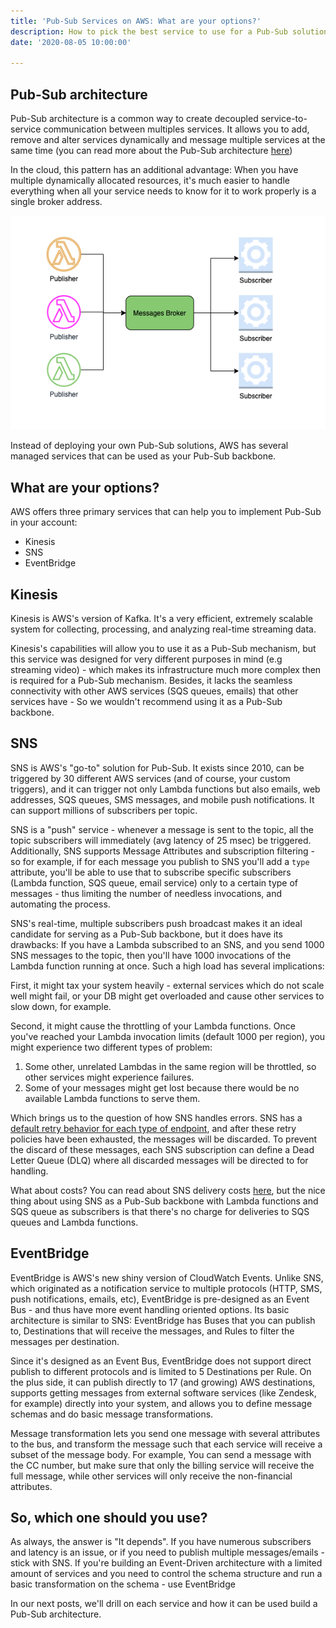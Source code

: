 ```yaml
---
title: 'Pub-Sub Services on AWS: What are your options?'
description: How to pick the best service to use for a Pub-Sub solution on AWS Infrastructure
date: '2020-08-05 10:00:00'

---
```

## Pub-Sub architecture

Pub-Sub architecture is a common way to create decoupled service-to-service communication between multiples services. It allows you to add, remove and alter services dynamically and message multiple services at the same time (you can read more about the Pub-Sub architecture [here](https://www.ably.io/concepts/pub-sub))

In the cloud, this pattern has an additional advantage: When you have multiple dynamically allocated resources, it's much easier to handle everything when all your service needs to know for it to work properly is a single broker address.

![Pub-Sub architecture](/assets/images/2020-08-05-aws-pub-sub/pub_sub_arch.png)

Instead of deploying your own Pub-Sub solutions, AWS has several managed services that can be used as your Pub-Sub backbone.

## What are your options?

AWS offers three primary services that can help you to implement Pub-Sub in your account:

* Kinesis
* SNS
* EventBridge

## Kinesis

Kinesis is AWS's version of Kafka. It's a very efficient, extremely scalable system for collecting, processing, and analyzing real-time streaming data.

Kinesis's capabilities will allow you to use it as a Pub-Sub mechanism, but this service was designed for very different purposes in mind (e.g streaming video) - which makes its infrastructure much more complex then is required for a Pub-Sub mechanism. Besides, it lacks the seamless connectivity with other AWS services (SQS queues, emails) that other services have - So we wouldn't recommend using it as a Pub-Sub backbone.

## SNS

SNS is AWS's "go-to" solution for Pub-Sub. It exists since 2010, can be triggered by 30 different AWS services (and of course, your custom triggers), and it can trigger not only Lambda functions but also emails, web addresses, SQS queues, SMS messages, and mobile push notifications. It can support millions of subscribers per topic.

SNS is a "push" service - whenever a message is sent to the topic, all the topic subscribers will immediately (avg latency of 25 msec) be triggered.
Additionally, SNS supports Message Attributes and subscription filtering - so for example, if for each message you publish to SNS you'll add a `type` attribute, you'll be able to use that to subscribe specific subscribers (Lambda function, SQS queue, email service) only to a certain type of messages - thus limiting the number of needless invocations, and automating the process.

SNS's real-time, multiple subscribers push broadcast makes it an ideal candidate for serving as a Pub-Sub backbone, but it does have its drawbacks: If you have a Lambda subscribed to an SNS, and you send 1000 SNS messages to the topic, then you'll have 1000 invocations of the Lambda function running at once. Such a high load has several implications:

First, it might tax your system heavily - external services which do not scale well might fail, or your DB might get overloaded and cause other services to slow down, for example.

Second, it might cause the throttling of your Lambda functions. Once you've reached your Lambda invocation limits (default 1000 per region), you might experience two different types of problem:
1. Some other, unrelated Lambdas in the same region will be throttled, so other services might experience failures.
2. Some of your messages might get lost because there would be no available Lambda functions to serve them.

Which brings us to the question of how SNS handles errors. SNS has a [default retry behavior for each type of endpoint](https://docs.aws.amazon.com/sns/latest/dg/sns-message-delivery-retries.html), and after these retry policies have been exhausted, the messages will be discarded. To prevent the discard of these messages, each SNS subscription can define a Dead Letter Queue (DLQ) where all discarded messages will be directed to for handling.

What about costs? You can read about SNS delivery costs [here](https://aws.amazon.com/sns/pricing/), but the nice thing about using SNS as a Pub-Sub backbone with Lambda functions and SQS queue as subscribers is that there's no charge for deliveries to SQS queues and Lambda functions.

## EventBridge

EventBridge is AWS's new shiny version of CloudWatch Events. Unlike SNS, which originated as a notification service to multiple protocols (HTTP, SMS, push notifications, emails, etc), EventBridge is pre-designed as an Event Bus - and thus have more event handling oriented options. Its basic architecture is similar to SNS: EventBridge has Buses that you can publish to, Destinations that will receive the messages, and Rules to filter the messages per destination.

Since it's designed as an Event Bus, EventBridge does not support direct publish to different protocols and is limited to 5 Destinations per Rule. On the plus side, it can publish directly to 17 (and growing) AWS destinations, supports getting messages from external software services (like Zendesk, for example) directly into your system, and allows you to define message schemas and do basic message transformations.

Message transformation lets you send one message with several attributes to the bus, and transform the message such that each service will receive a subset of the message body. For example, You can send a message with the CC number, but make sure that only the billing service will receive the full message, while other services will only receive the non-financial attributes.

## So, which one should you use?

As always, the answer is "It depends". If you have numerous subscribers and latency is an issue, or if you need to publish multiple messages/emails - stick with SNS. If you're building an Event-Driven architecture with a limited amount of services and you need to control the schema structure and run a basic transformation on the schema - use EventBridge

In our next posts, we'll drill on each service and how it can be used build a Pub-Sub architecture.
